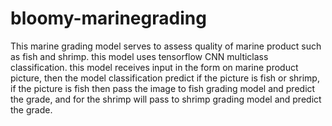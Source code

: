 # bloomy-marinegrading

This marine grading model serves to assess quality of marine product such as fish and shrimp. this model uses tensorflow CNN multiclass classification. this model receives input in the form on marine product picture, then the model classification predict if the picture is fish or shrimp, if the picture is fish then pass the image to fish grading model and predict the grade, and for the shrimp will pass to shrimp grading model and predict the grade.
